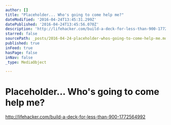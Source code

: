 ```yaml
---
author: []
title: "Placeholder... Who's going to come help me?"
dateModified: '2016-04-24T13:45:31.299Z'
datePublished: '2016-04-24T13:45:56.070Z'
description: 'http://lifehacker.com/build-a-deck-for-less-than-900-1772564992'
starred: false
sourcePath: _posts/2016-04-24-placeholder-whos-going-to-come-help-me.md
published: true
inFeed: true
hasPage: false
inNav: false
_type: MediaObject

---
```

# Placeholder... Who's going to come help me?

http://lifehacker.com/build-a-deck-for-less-than-900-1772564992